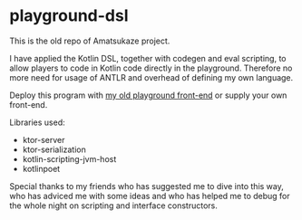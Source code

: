 # playground-dsl

This is the old repo of Amatsukaze project.

I have applied the Kotlin DSL, together with codegen and eval scripting, to allow players to code in Kotlin code directly in the playground. Therefore no more need for usage of ANTLR and overhead of defining my own language.

Deploy this program with [my old playground front-end](https://github.com/kokoro-aya/playground-front) or supply your own front-end.

Libraries used:

- ktor-server
- ktor-serialization
- kotlin-scripting-jvm-host
- kotlinpoet

Special thanks to my friends who has suggested me to dive into this way, who has adviced me with some ideas and who has helped me to debug for the whole night on scripting and interface constructors.
